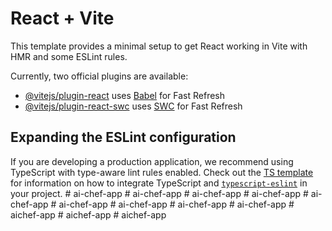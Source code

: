 # React + Vite

This template provides a minimal setup to get React working in Vite with HMR and some ESLint rules.

Currently, two official plugins are available:

- [@vitejs/plugin-react](https://github.com/vitejs/vite-plugin-react/blob/main/packages/plugin-react) uses [Babel](https://babeljs.io/) for Fast Refresh
- [@vitejs/plugin-react-swc](https://github.com/vitejs/vite-plugin-react/blob/main/packages/plugin-react-swc) uses [SWC](https://swc.rs/) for Fast Refresh

## Expanding the ESLint configuration

If you are developing a production application, we recommend using TypeScript with type-aware lint rules enabled. Check out the [TS template](https://github.com/vitejs/vite/tree/main/packages/create-vite/template-react-ts) for information on how to integrate TypeScript and [`typescript-eslint`](https://typescript-eslint.io) in your project.
#   a i - c h e f - a p p  
 #   a i - c h e f - a p p  
 #   a i - c h e f - a p p  
 #   a i - c h e f - a p p  
 #   a i - c h e f - a p p  
 #   a i - c h e f - a p p  
 #   a i - c h e f - a p p  
 #   a i - c h e f - a p p  
 #   a i - c h e f - a p p  
 #   a i c h e f - a p p  
 #   a i c h e f - a p p  
 #   a i c h e f - a p p  
 